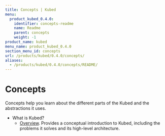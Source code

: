 ```yaml
---
title: Concepts | Kubed
menu:
  product_kubed_0.4.0:
    identifier: concepts-readme
    name: Readme
    parent: concepts
    weight: -1
product_name: kubed
menu_name: product_kubed_0.4.0
section_menu_id: concepts
url: /products/kubed/0.4.0/concepts/
aliases:
  - /products/kubed/0.4.0/concepts/README/
---
```


# Concepts

Concepts help you learn about the different parts of the Kubed and the abstractions it uses.

- What is Kubed?
  - [Overview](/docs/concepts/what-is-kubed/overview.md). Provides a conceptual introduction to Kubed, including the problems it solves and its high-level architecture.
